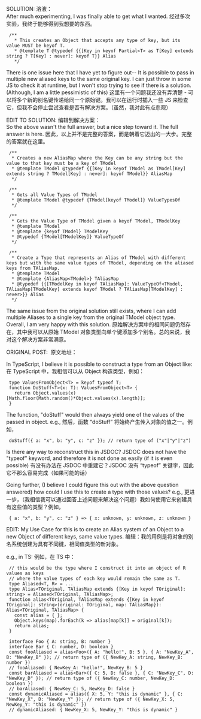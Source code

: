 SOLUTION: 溶液：\
After much experimenting, I was finally able to get what I wanted. 经过多次实验，我终于能够得到我想要的东西。

```
 /**
   * This creates an Object that accepts any type of key, but its value MUST be keyof T.
   * @template T @typedef {{[Key in keyof Partial<T> as T[Key] extends string ? T[Key] : never]: keyof T}} Alias
   */
```

There is one issue here that I have yet to figure out-- It is possible to pass in multiple new aliased keys to the same original key. I can just throw in some JS to check it at runtime, but I won't stop trying to see if there is a solution. (Although, I am a little pessimistic of this) 这里有一个问题我还没有弄清楚 - 可以将多个新的别名键传递给同一个原始键。我可以在运行时插入一些 JS 来检查它，但我不会停止尝试查看是否有解决方案。（虽然，我对此有点悲观）

EDIT TO SOLUTION: 编辑到解决方案：\
So the above wasn't the full answer, but a nice step toward it. The full answer is here. 因此，以上并不是完整的答案，而是朝着它迈出的一大步。完整的答案就在这里。

```
 /**
  * Creates a new AliasMap where the Key can be any string but the value to that key must be a key of TModel
  * @template TModel @typedef {{[Key in keyof TModel as TModel[Key] extends string ? TModel[Key] : never]: keyof TModel}} AliasMap
  */

 /**
  * Gets all Value Types of TModel
  * @template TModel @typedef {TModel[keyof TModel]} ValueTypesOf
  */

 /**
  * Gets the Value Type of TModel given a keyof TModel, TModelKey
  * @template TModel 
  * @template {keyof TModel} TModelKey 
  * @typedef {TModel[TModelKey]} ValueTypeOf
  */

 /**
  * Create a Type that represents an Alias of TModel with different keys but with the same value types of TModel, depending on the aliased keys from TAliasMap.
  * @template TModel 
  * @template {AliasMap<TModel>} TAliasMap 
  * @typedef {{[TModelKey in keyof TAliasMap]: ValueTypeOf<TModel, TAliasMap[TModelKey] extends keyof TModel ? TAliasMap[TModelKey] : never>}} Alias
  */
```

The same issue from the original solution still exists, where I can add multiple Aliases to a single key from the original TModel object type. Overall, I am very happy with this solution. 原始解决方案中的相同问题仍然存在，其中我可以从原始 TModel 对象类型向单个键添加多个别名。总的来说，我对这个解决方案非常满意。

ORIGINAL POST:  原文地址：

In TypeScript, I believe it is possible to construct a type from an Object like: 在 TypeScript 中，我相信可以从 Object 构造类型，例如：

```
 type ValuesFromObject<T> = keyof typeof T;
 function DoStuff<T>(x: T): ValuesFromObject<T> {
   return Object.values(x)[Math.floor(Math.random()*Object.values(x).length)];
 }
```

The function, "doStuff" would then always yield one of the values of the passed in object. e.g., 然后，函数 “doStuff” 将始终产生传入对象的值之一。例如，

```
 doStuff({ a: "x", b: "y", c: "z" }); // return type of ("x"|"y"|"z")
```

Is there any way to reconstruct this in JSDOC? JSDOC does not have the "typeof" keyword, and therefore it is not done as easily (if it is even possible) 有没有办法在 JSDOC 中重建它？JSDOC 没有 “typeof” 关键字，因此它不那么容易完成（如果可能的话）

Going further, (I believe I could figure this out with the above question answered) how could I use this to create a type with those values? e.g., 更进一步，（我相信我可以通过回答上述问题来解决这个问题）我如何使用它来创建具有这些值的类型？例如，

```
 { a: "x", b: "y", c: "z" } => { x: unknown, y: unknown, z: unknown }
```

EDIT: My Use Case for this is to create an Alias system of an Object to a new Object of different keys, same value types. 编辑：我的用例是将对象的别名系统创建为具有不同键，相同值类型的新对象。

e.g., in TS: 例如，在 TS 中：

```
 // this would be the type where I construct it into an object of R values as keys
 // where the value types of each key would remain the same as T.
 type Aliased<T, R> = ...
 type Alias<TOriginal, TAliasMap extends {[Key in keyof TOriginal]: string> = Aliased<TOriginal, TAliasMap>;
 function alias<TOriginal, TAliasMap extends {[Key in keyof TOriginal]: string>(original: TOriginal, map: TAliasMap}): Alias<TOriginal, TAliasMap> {
   const alias = { };
   Object.keys(map).forEach(k => alias[map[k]] = original[k]);
   return alias;
 }
 
 interface Foo { A: string, B: number }
 interface Bar { C: number, D: boolean }
 const fooAliased = alias<Foo>({ A: "hello!", B: 5 }, { A: "NewKey_A", B: "NewKey_B" }); // return type of ({ NewKey_A: string, NewKey_B: number })
 // fooAliased: { NewKey_A: "hello!", NewKey_B: 5 }
 const barAliased = alias<Bar>({ C: 5, D: false }, { C: "NewKey_C", D: "NewKey_D" }); // return type of ({ NewKey_C: number, NewKey_D: boolean })
 // barAliased: { NewKey_C: 5, NewKey_D: false }
 const dynamicAliased = alias({ X: 5, Y: "this is dynamic" }, { C: "NewKey_X", D: "NewKey_Y" }); // return type of ({ NewKey_X: 5, NewKey_Y: "this is dynamic" })
 // dynamicAliased: { NewKey_X: 5, NewKey_Y: "this is dynamic" }
```
